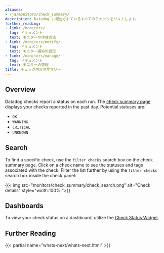 ```yaml
---
aliases:
- /ja/monitors/check_summary/
description: Datadog に報告されているすべてのチェックをリストします。
further_reading:
- link: /monitors/
  tag: ドキュメント
  text: モニターの作成方法
- link: /monitors/notify/
  tag: ドキュメント
  text: モニター通知の設定
- link: /monitors/manage/
  tag: ドキュメント
  text: モニターの管理
title: チェック内容のサマリー
---
```


## Overview

Datadog checks report a status on each run. The [check summary page][1] displays your checks reported in the past day. Potential statuses are:

- `OK`
- `WARNING`
- `CRITICAL`
- `UNKNOWN`

## Search

To find a specific check, use the `filter checks` search box on the check summary page. Click on a check name to see the statuses and tags associated with the check. Filter the list further by using the `filter checks` search box inside the check panel:

{{< img src="monitors/check_summary/check_search.png" alt="Check details" style="width:100%;">}}

## Dashboards

To view your check status on a dashboard, utilize the [Check Status Widget][2].

## Further Reading

{{< partial name="whats-next/whats-next.html" >}}

[1]: https://app.datadoghq.com/check/summary
[2]: /ja/dashboards/widgets/check_status/
